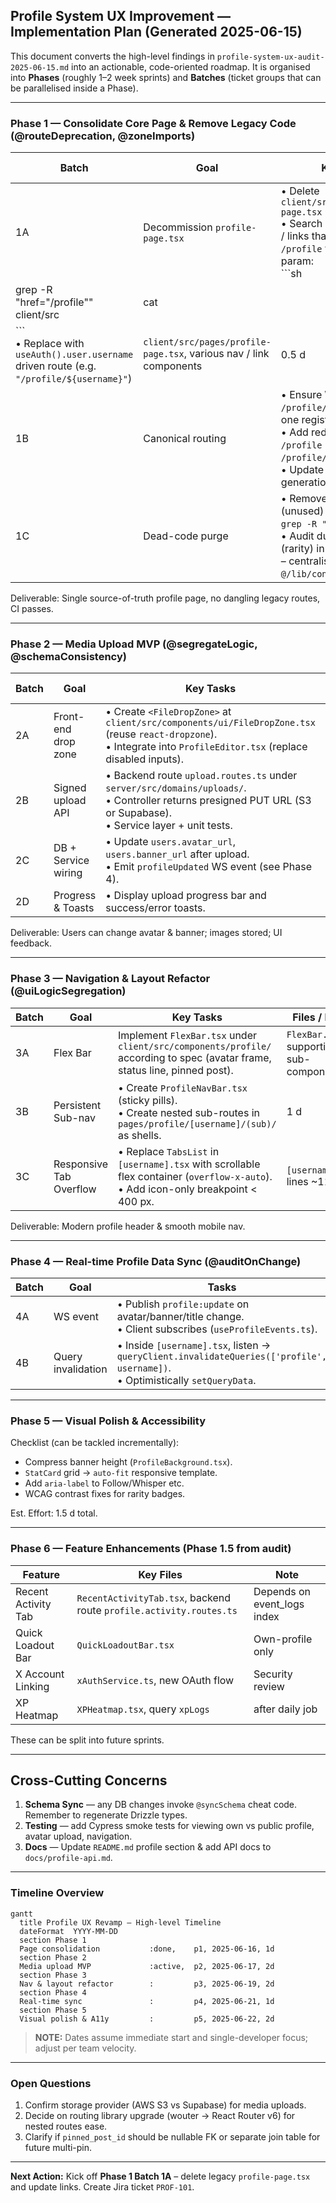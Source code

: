 ## Profile System UX Improvement — Implementation Plan (Generated 2025-06-15)

This document converts the high-level findings in `profile-system-ux-audit-2025-06-15.md` into an actionable, code-oriented roadmap. It is organised into **Phases** (roughly 1–2 week sprints) and **Batches** (ticket groups that can be parallelised inside a Phase).

---

### Phase 1 — Consolidate Core Page & Remove Legacy Code  (@routeDeprecation, @zoneImports)

| Batch | Goal | Key Tasks | Primary Files / Paths | Est. Effort |
|-------|------|-----------|-----------------------|-------------|
| 1A | Decommission `profile-page.tsx` | • Delete `client/src/pages/profile-page.tsx`<br/>• Search & update imports / links that reference `/profile` without `:username` param:<br/> ```sh
 grep -R "href=\"/profile\"" client/src | cat
 ```<br/>• Replace with `useAuth().user.username` driven route (e.g. `"/profile/${username}"`) | `client/src/pages/profile-page.tsx`, various nav / link components | 0.5 d |
| 1B | Canonical routing | • Ensure Wouter route for `/profile/:username` is only one registered.<br/>• Add redirect helper so `/profile` → `/profile/{currentUser}`.<br/>• Update sitemap generation and SEO meta. | `client/src/pages/_app.tsx` (router init), `client/src/routes.tsx` or equivalent | 0.5 d |
| 1C | Dead-code purge | • Remove `ProfileContext` (unused) -> validate via `grep -R "ProfileContext"`.<br/>• Audit duplicate enums (rarity) in `Username` / `Avatar` – centralise into `@/lib/constants/rarity.ts`. | `client/src/components/profile/` | 0.5 d |

Deliverable: Single source-of-truth profile page, no dangling legacy routes, CI passes.

---

### Phase 2 — Media Upload MVP  (@segregateLogic, @schemaConsistency)

| Batch | Goal | Key Tasks | Files / Paths | Est. Effort |
|-------|------|-----------|---------------|-------------|
| 2A | Front-end drop zone | • Create `<FileDropZone>` at `client/src/components/ui/FileDropZone.tsx` (reuse `react-dropzone`).<br/>• Integrate into `ProfileEditor.tsx` (replace disabled inputs). | `ProfileEditor.tsx` | 1 d |
| 2B | Signed upload API | • Backend route `upload.routes.ts` under `server/src/domains/uploads/`.<br/>• Controller returns presigned PUT URL (S3 or Supabase).<br/>• Service layer + unit tests. | `server/src/domains/uploads/**` | 1 d |
| 2C | DB + Service wiring | • Update `users.avatar_url`, `users.banner_url` after upload.<br/>• Emit `profileUpdated` WS event (see Phase 4). | `db/schema/user/*`, `profile.service.ts` | 0.5 d |
| 2D | Progress & Toasts | • Display upload progress bar and success/error toasts. | `FileDropZone.tsx`, `useToast` | 0.5 d |

Deliverable: Users can change avatar & banner; images stored; UI feedback.

---

### Phase 3 — Navigation & Layout Refactor  (@uiLogicSegregation)

| Batch | Goal | Key Tasks | Files / Paths | Effort |
|-------|------|-----------|---------------|--------|
| 3A | Flex Bar | Implement `FlexBar.tsx` under `client/src/components/profile/` according to spec (avatar frame, status line, pinned post). | `FlexBar.tsx`, supporting sub-components | 1 d |
| 3B | Persistent Sub-nav | • Create `ProfileNavBar.tsx` (sticky pills).<br/>• Create nested sub-routes in `pages/profile/[username]/(sub)/` as shells. | 1 d |
| 3C | Responsive Tab Overflow | • Replace `TabsList` in `[username].tsx` with scrollable flex container (`overflow-x-auto`).<br/>• Add icon-only breakpoint < 400 px. | `[username].tsx` lines ~1120 | 0.5 d |

Deliverable: Modern profile header & smooth mobile nav.

---

### Phase 4 — Real-time Profile Data Sync  (@auditOnChange)

| Batch | Goal | Tasks | Paths | Effort |
|-------|------|-------|-------|--------|
| 4A | WS event | • Publish `profile:update` on avatar/banner/title change.<br/>• Client subscribes (`useProfileEvents.ts`). | `server/src/domains/profile/events.ts`, `client/src/hooks/useProfileEvents.ts` | 1 d |
| 4B | Query invalidation | • Inside `[username].tsx`, listen → `queryClient.invalidateQueries(['profile', username])`.<br/>• Optimistically `setQueryData`. | `[username].tsx` | 0.5 d |

---

### Phase 5 — Visual Polish & Accessibility

Checklist (can be tackled incrementally):
- Compress banner height (`ProfileBackground.tsx`).
- `StatCard` grid → `auto-fit` responsive template.
- Add `aria-label` to Follow/Whisper etc.
- WCAG contrast fixes for rarity badges.

Est. Effort: 1.5 d total.

---

### Phase 6 — Feature Enhancements (Phase 1.5 from audit)

| Feature | Key Files | Note |
|---------|-----------|------|
| Recent Activity Tab | `RecentActivityTab.tsx`, backend route `profile.activity.routes.ts` | Depends on event_logs index |
| Quick Loadout Bar | `QuickLoadoutBar.tsx` | Own-profile only |
| X Account Linking | `xAuthService.ts`, new OAuth flow | Security review |
| XP Heatmap | `XPHeatmap.tsx`, query `xpLogs` | after daily job |

These can be split into future sprints.

---

## Cross-Cutting Concerns

1. **Schema Sync** — any DB changes invoke `@syncSchema` cheat code. Remember to regenerate Drizzle types.
2. **Testing** — add Cypress smoke tests for viewing own vs public profile, avatar upload, navigation.
3. **Docs** — Update `README.md` profile section & add API docs to `docs/profile-api.md`.

---

### Timeline Overview

```mermaid
gantt
  title Profile UX Revamp – High-level Timeline
  dateFormat  YYYY-MM-DD
  section Phase 1
  Page consolidation           :done,    p1, 2025-06-16, 1d
  section Phase 2
  Media upload MVP             :active,  p2, 2025-06-17, 2d
  section Phase 3
  Nav & layout refactor        :         p3, 2025-06-19, 2d
  section Phase 4
  Real-time sync               :         p4, 2025-06-21, 1d
  section Phase 5
  Visual polish & A11y         :         p5, 2025-06-22, 2d
```

> **NOTE:** Dates assume immediate start and single-developer focus; adjust per team velocity.

---

### Open Questions
1. Confirm storage provider (AWS S3 vs Supabase) for media uploads.
2. Decide on routing library upgrade (wouter → React Router v6) for nested routes ease.
3. Clarify if `pinned_post_id` should be nullable FK or separate join table for future multi-pin.

---

**Next Action:** Kick off **Phase 1 Batch 1A** – delete legacy `profile-page.tsx` and update links. Create Jira ticket `PROF-101`. 